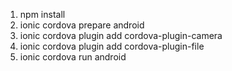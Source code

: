 1. npm install
2. ionic cordova prepare android
3. ionic cordova plugin add cordova-plugin-camera
4. ionic cordova plugin add cordova-plugin-file
5. ionic cordova run android